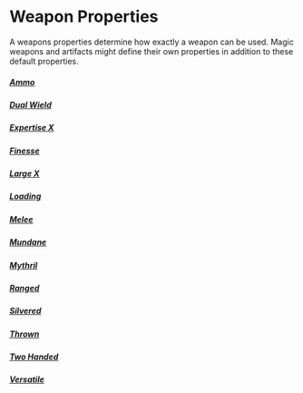 # Weapon Properties
A weapons properties determine how exactly a weapon can be used. Magic weapons and artifacts might define their own properties in addition to these default properties.
##### [Ammo](Ammo%20Property.md)
##### [Dual Wield](Dual%20Wield%20Property.md)
##### [Expertise X](Expertise%20X%20Property.md)
##### [Finesse](Finesse%20Property.md)
##### [Large X](Heavy%20X%20Property.md)
##### [Loading](Loading%20Property.md)
##### [Melee](Melee%20Property.md)
##### [Mundane](../../../Material%20Properties/Mundane%20Property.md)
##### [Mythril](../../../Material%20Properties/Mythril%20Property.md)
##### [Ranged](Ranged%20Property.md)
##### [Silvered](../../../Material%20Properties/Silvered%20Property.md)
##### [Thrown](Thrown%20Property.md)
##### [Two Handed](Two%20Handed%20Property.md)
##### [Versatile](Versatile%20Property.md)